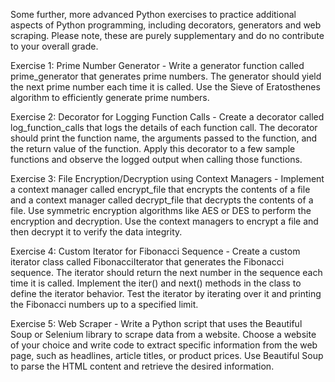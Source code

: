 Some further, more advanced Python exercises to practice additional aspects of Python programming, including decorators, generators and web scraping. Please note, these are purely supplementary and do no contribute to your overall grade.

Exercise 1: Prime Number Generator - Write a generator function called prime_generator that generates prime numbers. The generator should yield the next prime number each time it is called. Use the Sieve of Eratosthenes algorithm to efficiently generate prime numbers.

Exercise 2: Decorator for Logging Function Calls - Create a decorator called log_function_calls that logs the details of each function call. The decorator should print the function name, the arguments passed to the function, and the return value of the function. Apply this decorator to a few sample functions and observe the logged output when calling those functions.

Exercise 3: File Encryption/Decryption using Context Managers - Implement a context manager called encrypt_file that encrypts the contents of a file and a context manager called decrypt_file that decrypts the contents of a file. Use symmetric encryption algorithms like AES or DES to perform the encryption and decryption. Use the context managers to encrypt a file and then decrypt it to verify the data integrity.

Exercise 4: Custom Iterator for Fibonacci Sequence - Create a custom iterator class called FibonacciIterator that generates the Fibonacci sequence. The iterator should return the next number in the sequence each time it is called. Implement the iter() and next() methods in the class to define the iterator behavior. Test the iterator by iterating over it and printing the Fibonacci numbers up to a specified limit.

Exercise 5: Web Scraper - Write a Python script that uses the Beautiful Soup or Selenium library to scrape data from a website. Choose a website of your choice and write code to extract specific information from the web page, such as headlines, article titles, or product prices. Use Beautiful Soup to parse the HTML content and retrieve the desired information.